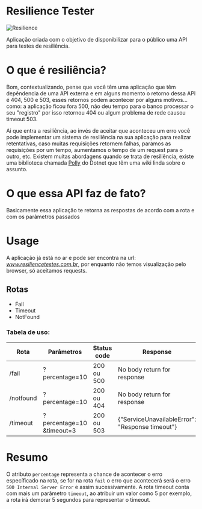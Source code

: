 # Resilience Tester

![Resilience](https://media.giphy.com/media/xUA7aSf1CJZtUk2oE0/giphy.gif)

Aplicação criada com o objetivo de disponibilizar para o público uma API para testes de resiliência.

# O que é resiliência?

Bom, contextualizando, pense que você têm uma aplicação que têm depêndencia de uma API externa e em alguns momento o retorno dessa API é 404, 500 e 503,
esses retornos podem acontecer por alguns motivos... como: a aplicação ficou fora 500, não deu tempo para o banco processar o seu "registro" por isso retornou 404 ou algum problema de rede causou timeout 503.

Ai que entra a resiliência, ao invés de aceitar que aconteceu um erro você pode implementar um sistema de resiliência na sua aplicação para realizar retentativas, caso muitas
requisições retornem falhas, paramos as requisições por um tempo, aumentamos o tempo de um request para o outro, etc. Existem muitas abordagens quando se trata de resiliência,
existe uma biblioteca chamada [Polly](https://github.com/App-vNext/Polly/wiki) do Dotnet que têm uma wiki linda sobre o assunto.

# O que essa API faz de fato?

Basicamente essa aplicação te retorna as respostas de acordo com a rota e com os parâmetros passados

# Usage

A aplicação já está no ar e pode ser encontra na url: *www.resiliencetestes.com.br*, por enquanto não temos visualização pelo browser, só aceitamos requests.

## Rotas
* Fail
* Timeout
* NotFound

### Tabela de uso:

| Rota  | Parâmetros  | Status code  | Response |
|---|---|---|---|
| /fail  | ?percentage=10 | 200 ou 500  | No body return for response |
| /notfound  | ?percentage=10  | 200 ou 404  | No body return for response |
| /timeout  | ?percentage=10 &timeout=3  | 200 ou 503  | {"ServiceUnavailableError": "Response timeout"} |

# Resumo
O atributo `percentage` representa a chance de acontecer o erro específicado na rota, se for na rota `fail` o erro que acontecerá será o erro `500 Internal Server Error` e assim sucessivamente. A rota timeout conta com mais um parâmetro `timeout`, ao atribuir um valor como 5 por exemplo, a rota irá demorar 5 segundos para representar o timeout.